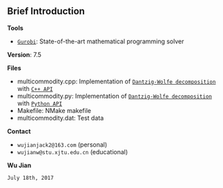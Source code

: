 ## Brief Introduction

**Tools**
- [`Gurobi`](http://www.gurobi.com): State-of-the-art mathematical programming solver

**Version**: 7.5

**Files**
- multicommodity.cpp: Implementation of [`Dantzig-Wolfe decomposition`](https://en.wikipedia.org/wiki/Dantzig%E2%80%93Wolfe_decomposition) with [`C++ API`](http://www.gurobi.com/documentation/7.5/refman/cpp_api_overview.html#sec:C++)
- multicommodity.py:  Implementation of [`Dantzig-Wolfe decomposition`](https://en.wikipedia.org/wiki/Dantzig%E2%80%93Wolfe_decomposition) with [`Python API`](http://www.gurobi.com/documentation/7.5/refman/py_python_api_overview.html#sec:Python)
- Makefile:      NMake makefile
- multicommodity.dat: Test data

**Contact**
 - `wujianjack2@163.com`      (personal)
 - `wujianw@stu.xjtu.edu.cn`  (educational)

 **Wu Jian**
 
 `July 18th, 2017`